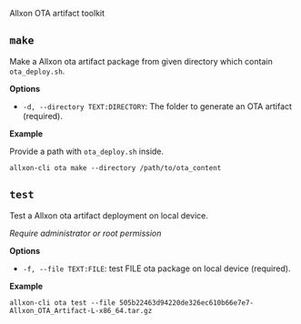 Allxon OTA artifact toolkit

## `make`

Make a Allxon ota artifact package from given directory which contain `ota_deploy.sh`.

**Options**

- `-d, --directory TEXT:DIRECTORY`: The folder to generate an OTA artifact (required).

**Example**

Provide a path with `ota_deploy.sh` inside.

```
allxon-cli ota make --directory /path/to/ota_content
```

## `test`

Test a Allxon ota artifact deployment on local device.

*Require administrator or root permission*

**Options**

- `-f, --file TEXT:FILE`: test FILE ota package on local device (required).

**Example**

```
allxon-cli ota test --file 505b22463d94220de326ec610b66e7e7-Allxon_OTA_Artifact-L-x86_64.tar.gz
```
